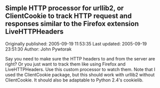 ## Simple HTTP processor for urllib2, or ClientCookie to track HTTP request and responses similar to the Firefox extension LiveHTTPHeaders 
Originally published: 2005-09-19 11:53:35 
Last updated: 2005-09-19 23:51:30 
Author: John Pywtorak 
 
Say you need to make sure the HTTP headers to and from the server are right?  Or you just want to track them like using Firefox and LiveHTTPHeaders.  Use this custom processor to watch them.  Note that I used the ClientCookie package, but this should work with urllib2 without ClientCookie.  It should also be adaptable to Python 2.4's cookielib.